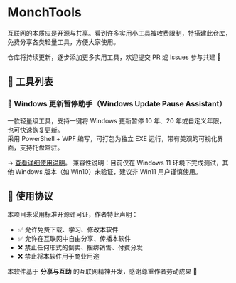# MonchTools

互联网的本质应是开源与共享。看到许多实用小工具被收费限制，特搭建此仓库，免费分享各类轻量工具，方便大家使用。

仓库将持续更新，逐步添加更多实用工具，欢迎提交 PR 或 Issues 参与共建 🌟


## 📁 工具列表

### 🔄 Windows 更新暂停助手（Windows Update Pause Assistant）
一款轻量级工具，支持一键将 Windows 更新暂停 10 年、20 年或自定义年限，也可快速恢复更新。  
采用 PowerShell + WPF 编写，可打包为独立 EXE 运行，带有美观的可视化界面，支持托盘常驻。

→ [查看详细使用说明](https://github.com/monch-bot/MonchTools/blob/main/WinUpdatePauseTool/WinUpdatePauseTool.md)。
兼容性说明：目前仅在 Windows 11 环境下完成测试，其他 Windows 版本（如 Win10）未验证，建议非 Win11 用户谨慎使用。

## 📜 使用协议

本项目未采用标准开源许可证，作者特此声明：

- ✅ 允许免费下载、学习、修改本软件  
- ✅ 允许在互联网中自由分享、传播本软件  
- ❌ 禁止任何形式的倒卖、捆绑销售、付费分发  
- ❌ 禁止将本软件用于商业用途  

本软件基于 **分享与互助** 的互联网精神开发，感谢尊重作者劳动成果 🙏
